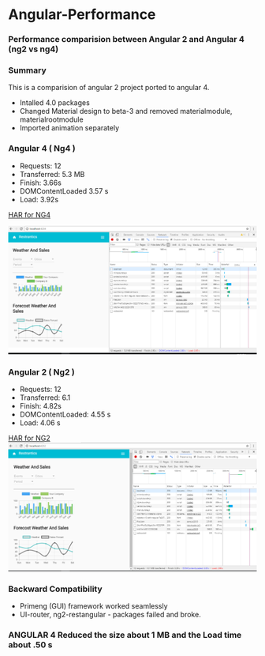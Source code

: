 # Angular-Performance
 


### Performance comparision between Angular 2 and Angular 4 (ng2 vs ng4)

### Summary
This is a comparision of angular 2 project ported to angular 4.
- Intalled 4.0 packages
- Changed Material design to beta-3 and removed materialmodule, materialrootmodule
- Imported animation separately

### Angular 4 ( Ng4 )
- Requests: 12 
- Transferred: 5.3 MB  
- Finish: 3.66s
- DOMContentLoaded 3.57 s
- Load: 3.92s

[HAR for NG4](/angular4-har)

![Alt text](/ng4_performance.PNG)

### Angular 2 ( Ng2 )
- Requests: 12
- Transferred: 6.1 
- Finish: 4.82s
- DOMContentLoaded: 4.55 s
- Load: 4.06 s

[HAR for NG2](/angular2-har)
![Alt text](/ng2_performance.PNG)

### Backward Compatibility
- Primeng (GUI) framework worked seamlessly 
- UI-router, ng2-restangular - packages failed and broke.

### ANGULAR 4 Reduced the size about 1 MB and the Load time about .50 s


